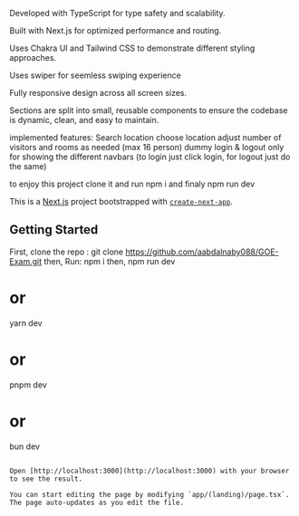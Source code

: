 Developed with TypeScript for type safety and scalability.

Built with Next.js for optimized performance and routing.

Uses Chakra UI and Tailwind CSS to demonstrate different styling approaches.

Uses swiper for seemless swiping experience 

Fully responsive design across all screen sizes.

Sections are split into small, reusable components to ensure the codebase is dynamic, clean, and easy to maintain.

implemented features:
Search location 
choose location 
adjust number of visitors and rooms as needed (max 16 person)
dummy login & logout only for showing the different navbars (to login just click login, for logout just do the same)

to enjoy this project clone it and run npm i and finaly npm run dev

This is a [Next.js](https://nextjs.org) project bootstrapped with [`create-next-app`](https://nextjs.org/docs/app/api-reference/cli/create-next-app).

## Getting Started

First, clone the repo :
git clone https://github.com/aabdalnaby088/GOE-Exam.git
then, Run: 
npm i
then,
npm run dev
# or
yarn dev
# or
pnpm dev
# or
bun dev
```

Open [http://localhost:3000](http://localhost:3000) with your browser to see the result.

You can start editing the page by modifying `app/(landing)/page.tsx`. The page auto-updates as you edit the file.

